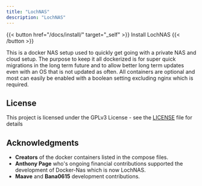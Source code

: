 ```yaml
---
title: "LochNAS"
description: "LochNAS"
---
```


{{< button href="/docs/install/" target="_self" >}}
Install LochNAS
{{< /button >}}


This is a docker NAS setup used to quickly get going with a private NAS and cloud setup. The purpose to keep it all dockerized is for super quick migrations in the long term future and to allow better long term updates even with an OS that is not updated as often. All containers are optional and most can easily be enabled with a boolean setting excluding nginx which is required. 

## License

This project is licensed under the GPLv3 License - see the [LICENSE](LICENSE) file for details

## Acknowledgments

* **Creators** of the docker containers listed in the compose files.
* **Anthony Page** who's ongoing financial contributions supported the development of Docker-Nas which is now LochNAS.
* **Maave** and **Bana0615** development contributions.